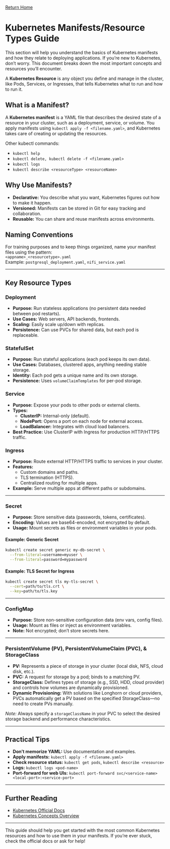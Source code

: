 [Return Home](/README.md)

# Kubernetes Manifests/Resource Types Guide

This section will help you understand the basics of Kubernetes manifests and how they relate to deploying applications. If you’re new to Kubernetes, don’t worry. This document breaks down the most important concepts and resources you’ll encounter.

A **Kubernetes Resource** is any object you define and manage in the cluster, like Pods, Services, or Ingresses, that tells Kubernetes what to run and how to run it.

## What is a Manifest?

A **Kubernetes manifest** is a YAML file that describes the desired state of a resource in your cluster, such as a deployment, service, or volume. You apply manifests using `kubectl apply -f <filename.yaml>`, and Kubernetes takes care of creating or updating the resources.

Other kubectl commands:
- `kubectl help`
- `kubectl delete, kubectl delete -f <filename.yaml>`
- `kubectl logs`
- `kubectl describe <resourceType> <resourceName>`

## Why Use Manifests?

- **Declarative:** You describe what you want, Kubernetes figures out how to make it happen.
- **Versioned:** Manifests can be stored in Git for easy tracking and collaboration.
- **Reusable:** You can share and reuse manifests across environments.

## Naming Conventions

For training purposes and to keep things organized, name your manifest files using the pattern:  
`<appname>_<resourcetype>.yaml`  
Example: `postgresql_deployment.yaml`, `nifi_service.yaml`

---

## Key Resource Types

### Deployment

- **Purpose:** Run stateless applications (no persistent data needed between pod restarts).
- **Use Cases:** Web servers, API backends, frontends.
- **Scaling:** Easily scale up/down with replicas.
- **Persistence:** Can use PVCs for shared data, but each pod is replaceable.

### StatefulSet

- **Purpose:** Run stateful applications (each pod keeps its own data).
- **Use Cases:** Databases, clustered apps, anything needing stable storage.
- **Identity:** Each pod gets a unique name and its own storage.
- **Persistence:** Uses `volumeClaimTemplates` for per-pod storage.

### Service

- **Purpose:** Expose your pods to other pods or external clients.
- **Types:**
  - **ClusterIP:** Internal-only (default).
  - **NodePort:** Opens a port on each node for external access.
  - **LoadBalancer:** Integrates with cloud load balancers.
- **Best Practice:** Use ClusterIP with Ingress for production HTTP/HTTPS traffic.

### Ingress

- **Purpose:** Route external HTTP/HTTPS traffic to services in your cluster.
- **Features:** 
  - Custom domains and paths.
  - TLS termination (HTTPS).
  - Centralized routing for multiple apps.
- **Example:** Serve multiple apps at different paths or subdomains.


---

### Secret

- **Purpose:** Store sensitive data (passwords, tokens, certificates).
- **Encoding:** Values are base64-encoded, not encrypted by default.
- **Usage:** Mount secrets as files or environment variables in your pods.

#### Example: Generic Secret
```sh
kubectl create secret generic my-db-secret \
  --from-literal=username=myuser \
  --from-literal=password=mypassword
```

#### Example: TLS Secret for Ingress
```sh
kubectl create secret tls my-tls-secret \
  --cert=path/to/tls.crt \
  --key=path/to/tls.key
```

---

### ConfigMap

- **Purpose:** Store non-sensitive configuration data (env vars, config files).
- **Usage:** Mount as files or inject as environment variables.
- **Note:** Not encrypted; don’t store secrets here.

---

### PersistentVolume (PV), PersistentVolumeClaim (PVC), & StorageClass

- **PV:** Represents a piece of storage in your cluster (local disk, NFS, cloud disk, etc.).
- **PVC:** A request for storage by a pod; binds to a matching PV.
- **StorageClass:** Defines types of storage (e.g., SSD, HDD, cloud provider) and controls how volumes are dynamically provisioned.
- **Dynamic Provisioning:** With solutions like Longhorn or cloud providers, PVCs automatically get a PV based on the specified StorageClass—no need to create PVs manually.

*Note:* Always specify a `storageClassName` in your PVC to select the desired storage backend and performance characteristics.

---

## Practical Tips

- **Don’t memorize YAML:** Use documentation and examples.
- **Apply manifests:** `kubectl apply -f <filename.yaml>`
- **Check resource status:** `kubectl get pods`, `kubectl describe <resource>`
- **Logs:** `kubectl logs <pod-name>`
- **Port-forward for web UIs:** `kubectl port-forward svc/<service-name> <local-port>:<service-port>`

---

## Further Reading

- [Kubernetes Official Docs](https://kubernetes.io/docs/home/)
- [Kubernetes Concepts Overview](https://kubernetes.io/docs/concepts/)

---

This guide should help you get started with the most common Kubernetes resources and how to use them in your manifests. If you’re ever stuck, check the official docs or ask for help!